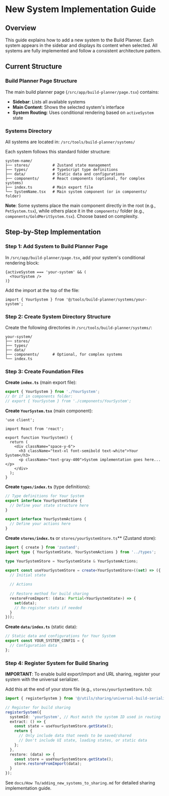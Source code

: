 # New System Implementation Guide

## Overview

This guide explains how to add a new system to the Build Planner. Each system appears in the sidebar and displays its content when selected. All systems are fully implemented and follow a consistent architecture pattern.

## Current Structure

### Build Planner Page Structure
The main build planner page (`/src/app/build-planner/page.tsx`) contains:
- **Sidebar**: Lists all available systems
- **Main Content**: Shows the selected system's interface
- **System Routing**: Uses conditional rendering based on `activeSystem` state

### Systems Directory
All systems are located in: `/src/tools/build-planner/systems/`

Each system follows this standard folder structure:
```
system-name/
├── stores/          # Zustand state management
├── types/           # TypeScript type definitions  
├── data/            # Static data and configurations
├── components/      # React components (optional, for complex systems)
├── index.ts         # Main export file
└── SystemName.tsx   # Main system component (or in components/ folder)
```

**Note**: Some systems place the main component directly in the root (e.g., `PetSystem.tsx`), while others place it in the `components/` folder (e.g., `components/GoldMeritSystem.tsx`). Choose based on complexity.

## Step-by-Step Implementation

### Step 1: Add System to Build Planner Page

In `/src/app/build-planner/page.tsx`, add your system's conditional rendering block:

```tsx
{activeSystem === 'your-system' && (
  <YourSystem />
)}
```

Add the import at the top of the file:
```tsx
import { YourSystem } from '@/tools/build-planner/systems/your-system';
```

### Step 2: Create System Directory Structure

Create the following directories in `/src/tools/build-planner/systems/`:

```
your-system/
├── stores/
├── types/
├── data/
├── components/      # Optional, for complex systems
└── index.ts
```

### Step 3: Create Foundation Files

**Create `index.ts`** (main export file):
```typescript
export { YourSystem } from './YourSystem';
// Or if in components folder:
// export { YourSystem } from './components/YourSystem';
```

**Create `YourSystem.tsx`** (main component):
```tsx
'use client';

import React from 'react';

export function YourSystem() {
  return (
    <div className="space-y-6">
      <h3 className="text-xl font-semibold text-white">Your System</h3>
      <p className="text-gray-400">System implementation goes here...</p>
    </div>
  );
}
```

**Create `types/index.ts`** (type definitions):
```typescript
// Type definitions for Your System
export interface YourSystemState {
  // Define your state structure here
}

export interface YourSystemActions {
  // Define your actions here
}
```

**Create `stores/index.ts`** or `stores/yourSystemStore.ts`** (Zustand store):
```typescript
import { create } from 'zustand';
import type { YourSystemState, YourSystemActions } from '../types';

type YourSystemStore = YourSystemState & YourSystemActions;

export const useYourSystemStore = create<YourSystemStore>((set) => ({
  // Initial state
  
  // Actions
  
  // Restore method for build sharing
  restoreFromImport: (data: Partial<YourSystemState>) => {
    set(data);
    // Re-register stats if needed
  }
}));
```

**Create `data/index.ts`** (static data):
```typescript
// Static data and configurations for Your System
export const YOUR_SYSTEM_CONFIG = {
  // Configuration data
};
```

### Step 4: Register System for Build Sharing

**IMPORTANT**: To enable build export/import and URL sharing, register your system with the universal serializer.

Add this at the end of your store file (e.g., `stores/yourSystemStore.ts`):

```typescript
import { registerSystem } from '@/utils/sharing/universal-build-serializer';

// Register for build sharing
registerSystem({
  systemId: 'yourSystem', // Must match the system ID used in routing
  extract: () => {
    const state = useYourSystemStore.getState();
    return {
      // Only include data that needs to be saved/shared
      // Don't include UI state, loading states, or static data
    };
  },
  restore: (data) => {
    const store = useYourSystemStore.getState();
    store.restoreFromImport(data);
  }
});
```

See `docs/How To/adding_new_systems_to_sharing.md` for detailed sharing implementation guide.


